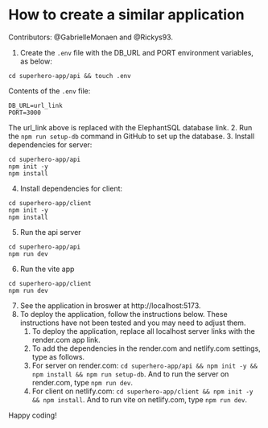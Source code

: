 # How to create a similar application

Contributors: @GabrielleMonaen and @Rickys93.

1. Create the `.env` file with the DB_URL and PORT environment variables, as below:
```
cd superhero-app/api && touch .env
```
Contents of the `.env` file:
```
DB_URL=url_link
PORT=3000
```
The url_link above is replaced with the ElephantSQL database link.
2. Run the `npm run setup-db` command in GitHub to set up the database.
3. Install dependencies for server:
```
cd superhero-app/api
npm init -y
npm install
```
4. Install dependencies for client:
```
cd superhero-app/client
npm init -y
npm install
```
5. Run the api server
```
cd superhero-app/api
npm run dev
```
6. Run the vite app
```
cd superhero-app/client
npm run dev
```
7. See the application in broswer at http://localhost:5173.
8. To deploy the application, follow the instructions below. These instructions have not been tested and you may need to adjust them.
    1. To deploy the application, replace all localhost server links with the render.com app link. 
    2. To add the dependencies in the render.com and netlify.com settings, type as follows.
    3. For server on render.com: `cd superhero-app/api && npm init -y && npm install && npm run setup-db`. And to run the server on render.com, type `npm run dev`.
    4. For client on netlify.com: `cd superhero-app/client && npm init -y && npm install`. And to run vite on netlify.com, type `npm run dev`.

Happy coding!